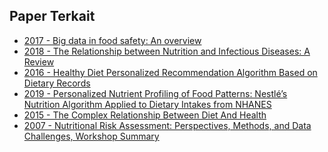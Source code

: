 ## Paper Terkait
- [2017 - Big data in food safety: An overview](https://www.tandfonline.com/doi/full/10.1080/10408398.2016.1257481)
- [2018 - The Relationship between Nutrition and Infectious Diseases: A Review](https://www.researchgate.net/publication/327469753_The_relationship_between_nutrition_and_infectious_diseases_A_review)
- [2016 - Healthy Diet Personalized Recommendation Algorithm Based on Dietary Records](https://www.worldscientific.com/doi/abs/10.1142/9789813146426_0072)
- [2019 - Personalized Nutrient Profiling of Food Patterns: Nestlé’s Nutrition Algorithm Applied to Dietary Intakes from NHANES](https://www.ncbi.nlm.nih.gov/pmc/articles/PMC6412928/)
- [2015 - The Complex Relationship Between Diet And Health](https://www.healthaffairs.org/doi/10.1377/hlthaff.2015.0606)
- [2007 - Nutritional Risk Assessment: Perspectives,
Methods, and Data Challenges, Workshop Summary](https://www.ncbi.nlm.nih.gov/books/NBK37547/pdf/Bookshelf_NBK37547.pdf)
